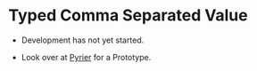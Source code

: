 # Typed Comma Separated Value 

- Development has not yet started.

- Look over at [Pyrier](https://github.com/schobernoise/pyrier) for a Prototype.
